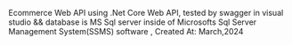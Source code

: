 Ecommerce Web API using .Net Core Web API, tested by swagger in visual studio && database is MS Sql server inside of Microsofts Sql Server Management System(SSMS) software
, Created At: March,2024
